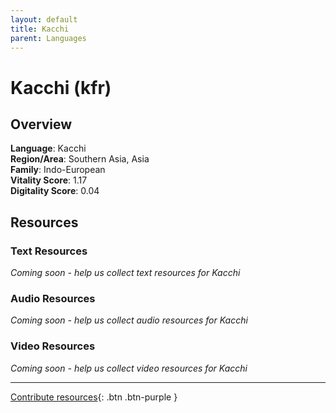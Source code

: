 ```yaml
---
layout: default
title: Kacchi
parent: Languages
---
```


# Kacchi (kfr)

## Overview

**Language**: Kacchi  
**Region/Area**: Southern Asia, Asia  
**Family**: Indo-European  
**Vitality Score**: 1.17  
**Digitality Score**: 0.04  

## Resources

### Text Resources
*Coming soon - help us collect text resources for Kacchi*

### Audio Resources
*Coming soon - help us collect audio resources for Kacchi*

### Video Resources
*Coming soon - help us collect video resources for Kacchi*

---

[Contribute resources](https://fairtrain.github.io/){: .btn .btn-purple }
